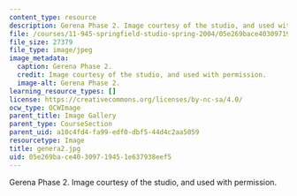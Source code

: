 ```yaml
---
content_type: resource
description: Gerena Phase 2. Image courtesy of the studio, and used with permission.
file: /courses/11-945-springfield-studio-spring-2004/05e269bace40309719451e637938eef5_genera2.jpg
file_size: 27379
file_type: image/jpeg
image_metadata:
  caption: Gerena Phase 2.
  credit: Image courtesy of the studio, and used with permission.
  image-alt: Gerena Phase 2.
learning_resource_types: []
license: https://creativecommons.org/licenses/by-nc-sa/4.0/
ocw_type: OCWImage
parent_title: Image Gallery
parent_type: CourseSection
parent_uid: a10c4fd4-fa99-edf0-dbf5-44d4c2aa5059
resourcetype: Image
title: genera2.jpg
uid: 05e269ba-ce40-3097-1945-1e637938eef5
---
```

Gerena Phase 2. Image courtesy of the studio, and used with permission.